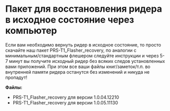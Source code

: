 # Пакет для восстановления ридера в исходное состояние через компьютер

Если вам необходимо вернуть ридер в исходное состояние, то просто скачайте наш пакет PRS-T1_Flasher_recovery, по аналогии с минимальным/стандартным флешером следуйте инструкции и через 5-7 минут вы получите исходный ридер без всяких следов установленных вами приложений. При этом все ваши файлы книг/заметок/т.п. во внутренней памяти ридера останутся без изменений и никуда не пропадут!


**Файлы:**
- PRS-T1_Flasher_recovery для версии 1.0.04.12210
- PRS-T1_Flasher_recovery для версии 1.0.05.11130
